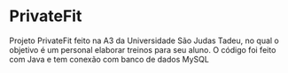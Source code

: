 # PrivateFit
 Projeto PrivateFit feito na A3 da Universidade São Judas Tadeu, no qual o objetivo é um personal elaborar treinos para seu aluno. O código foi feito com Java e tem conexão com banco de dados MySQL
